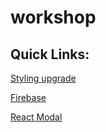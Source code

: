 # workshop

## Quick Links:

[Styling upgrade](/todolist/src/App.css)

[Firebase](https://firebase.google.com)

[React Modal](https://www.npmjs.com/package/react-responsive-modal)
